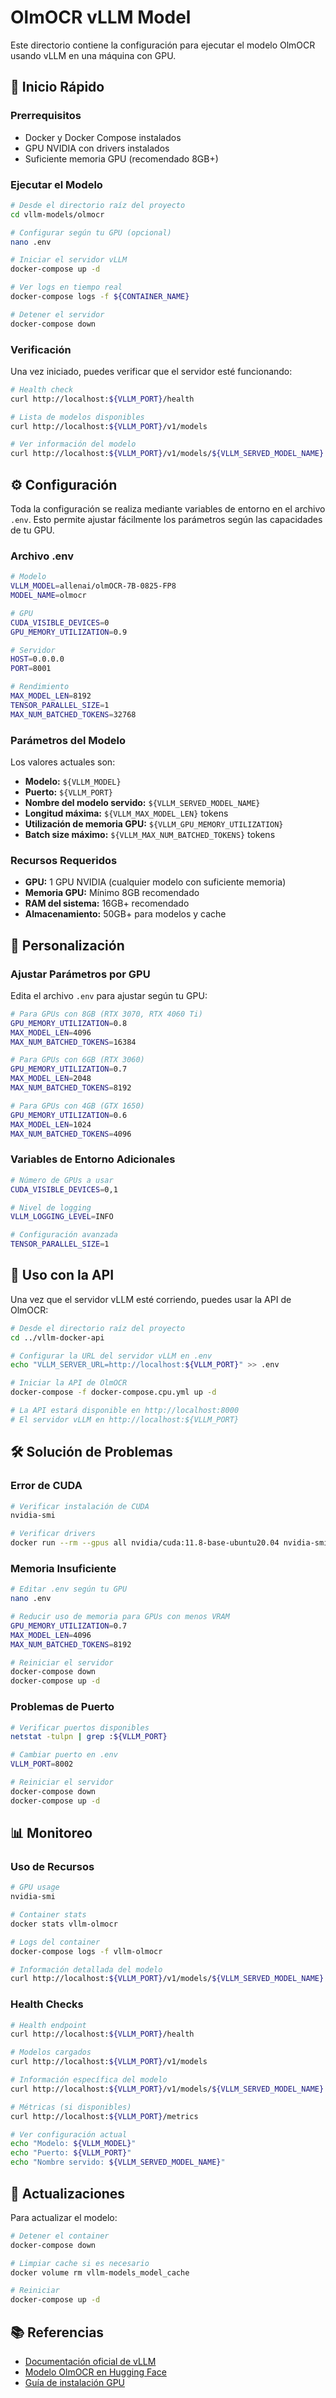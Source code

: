 # OlmOCR vLLM Model

Este directorio contiene la configuración para ejecutar el modelo OlmOCR usando vLLM en una máquina con GPU.

## 🚀 Inicio Rápido

### Prerrequisitos

- Docker y Docker Compose instalados
- GPU NVIDIA con drivers instalados
- Suficiente memoria GPU (recomendado 8GB+)

### Ejecutar el Modelo

```bash
# Desde el directorio raíz del proyecto
cd vllm-models/olmocr

# Configurar según tu GPU (opcional)
nano .env

# Iniciar el servidor vLLM
docker-compose up -d

# Ver logs en tiempo real
docker-compose logs -f ${CONTAINER_NAME}

# Detener el servidor
docker-compose down
```

### Verificación

Una vez iniciado, puedes verificar que el servidor esté funcionando:

```bash
# Health check
curl http://localhost:${VLLM_PORT}/health

# Lista de modelos disponibles
curl http://localhost:${VLLM_PORT}/v1/models

# Ver información del modelo
curl http://localhost:${VLLM_PORT}/v1/models/${VLLM_SERVED_MODEL_NAME}
```

## ⚙️ Configuración

Toda la configuración se realiza mediante variables de entorno en el archivo `.env`. Esto permite ajustar fácilmente los parámetros según las capacidades de tu GPU.

### Archivo .env

```bash
# Modelo
VLLM_MODEL=allenai/olmOCR-7B-0825-FP8
MODEL_NAME=olmocr

# GPU
CUDA_VISIBLE_DEVICES=0
GPU_MEMORY_UTILIZATION=0.9

# Servidor
HOST=0.0.0.0
PORT=8001

# Rendimiento
MAX_MODEL_LEN=8192
TENSOR_PARALLEL_SIZE=1
MAX_NUM_BATCHED_TOKENS=32768
```

### Parámetros del Modelo

Los valores actuales son:
- **Modelo:** `${VLLM_MODEL}`
- **Puerto:** `${VLLM_PORT}`
- **Nombre del modelo servido:** `${VLLM_SERVED_MODEL_NAME}`
- **Longitud máxima:** `${VLLM_MAX_MODEL_LEN}` tokens
- **Utilización de memoria GPU:** `${VLLM_GPU_MEMORY_UTILIZATION}`
- **Batch size máximo:** `${VLLM_MAX_NUM_BATCHED_TOKENS}` tokens

### Recursos Requeridos

- **GPU:** 1 GPU NVIDIA (cualquier modelo con suficiente memoria)
- **Memoria GPU:** Mínimo 8GB recomendado
- **RAM del sistema:** 16GB+ recomendado
- **Almacenamiento:** 50GB+ para modelos y cache

## 🔧 Personalización

### Ajustar Parámetros por GPU

Edita el archivo `.env` para ajustar según tu GPU:

```bash
# Para GPUs con 8GB (RTX 3070, RTX 4060 Ti)
GPU_MEMORY_UTILIZATION=0.8
MAX_MODEL_LEN=4096
MAX_NUM_BATCHED_TOKENS=16384

# Para GPUs con 6GB (RTX 3060)
GPU_MEMORY_UTILIZATION=0.7
MAX_MODEL_LEN=2048
MAX_NUM_BATCHED_TOKENS=8192

# Para GPUs con 4GB (GTX 1650)
GPU_MEMORY_UTILIZATION=0.6
MAX_MODEL_LEN=1024
MAX_NUM_BATCHED_TOKENS=4096
```

### Variables de Entorno Adicionales

```bash
# Número de GPUs a usar
CUDA_VISIBLE_DEVICES=0,1

# Nivel de logging
VLLM_LOGGING_LEVEL=INFO

# Configuración avanzada
TENSOR_PARALLEL_SIZE=1
```

## 📡 Uso con la API

Una vez que el servidor vLLM esté corriendo, puedes usar la API de OlmOCR:

```bash
# Desde el directorio raíz del proyecto
cd ../vllm-docker-api

# Configurar la URL del servidor vLLM en .env
echo "VLLM_SERVER_URL=http://localhost:${VLLM_PORT}" >> .env

# Iniciar la API de OlmOCR
docker-compose -f docker-compose.cpu.yml up -d

# La API estará disponible en http://localhost:8000
# El servidor vLLM en http://localhost:${VLLM_PORT}
```

## 🛠️ Solución de Problemas

### Error de CUDA

```bash
# Verificar instalación de CUDA
nvidia-smi

# Verificar drivers
docker run --rm --gpus all nvidia/cuda:11.8-base-ubuntu20.04 nvidia-smi
```

### Memoria Insuficiente

```bash
# Editar .env según tu GPU
nano .env

# Reducir uso de memoria para GPUs con menos VRAM
GPU_MEMORY_UTILIZATION=0.7
MAX_MODEL_LEN=4096
MAX_NUM_BATCHED_TOKENS=8192

# Reiniciar el servidor
docker-compose down
docker-compose up -d
```

### Problemas de Puerto

```bash
# Verificar puertos disponibles
netstat -tulpn | grep :${VLLM_PORT}

# Cambiar puerto en .env
VLLM_PORT=8002

# Reiniciar el servidor
docker-compose down
docker-compose up -d
```

## 📊 Monitoreo

### Uso de Recursos

```bash
# GPU usage
nvidia-smi

# Container stats
docker stats vllm-olmocr

# Logs del container
docker-compose logs -f vllm-olmocr

# Información detallada del modelo
curl http://localhost:${VLLM_PORT}/v1/models/${VLLM_SERVED_MODEL_NAME}
```

### Health Checks

```bash
# Health endpoint
curl http://localhost:${VLLM_PORT}/health

# Modelos cargados
curl http://localhost:${VLLM_PORT}/v1/models

# Información específica del modelo
curl http://localhost:${VLLM_PORT}/v1/models/${VLLM_SERVED_MODEL_NAME}

# Métricas (si disponibles)
curl http://localhost:${VLLM_PORT}/metrics

# Ver configuración actual
echo "Modelo: ${VLLM_MODEL}"
echo "Puerto: ${VLLM_PORT}"
echo "Nombre servido: ${VLLM_SERVED_MODEL_NAME}"
```

## 🔄 Actualizaciones

Para actualizar el modelo:

```bash
# Detener el container
docker-compose down

# Limpiar cache si es necesario
docker volume rm vllm-models_model_cache

# Reiniciar
docker-compose up -d
```

## 📚 Referencias

- [Documentación oficial de vLLM](https://docs.vllm.ai/)
- [Modelo OlmOCR en Hugging Face](https://huggingface.co/allenai/olmOCR-7B-0825)
- [Guía de instalación GPU](https://docs.vllm.ai/en/stable/getting_started/installation/gpu.html)